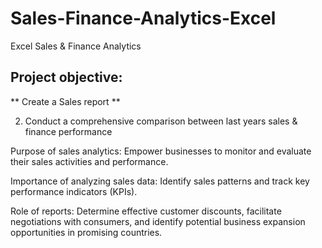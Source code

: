# Sales-Finance-Analytics-Excel
Excel Sales & Finance Analytics

## Project objective:

** Create a Sales report **

2. Conduct a comprehensive comparison between last years sales & finance performance

Purpose of sales analytics: Empower businesses to monitor and evaluate their sales activities and performance.

Importance of analyzing sales data: Identify sales patterns and track key performance indicators (KPIs).

Role of reports: Determine effective customer discounts, facilitate negotiations with consumers, and identify potential business expansion opportunities in promising countries.
